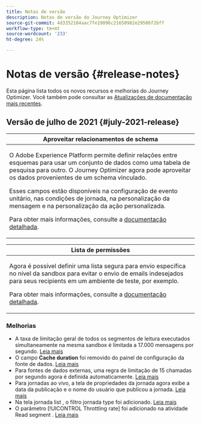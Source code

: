 ```yaml
---
title: Notas de versão
description: Notas de versão do Journey Optimizer
source-git-commit: 4d3352184aac7fe19096c21650982e29506f2bff
workflow-type: tm+mt
source-wordcount: '233'
ht-degree: 24%

---
```



# Notas de versão {#release-notes}

Esta página lista todos os novos recursos e melhorias do Journey Optimizer.
Você também pode consultar as [Atualizações de documentação mais recentes](documentation-updates.md).

## Versão de julho de 2021 {#july-2021-release}

<table>
<thead>
<tr>
<th><strong>Aproveitar relacionamentos de schema</strong><br/></th>
</tr>
</thead>
<tbody>
<tr>
<td>
<p>O Adobe Experience Platform permite definir relações entre esquemas para usar um conjunto de dados como uma tabela de pesquisa para outro. O Journey Optimizer agora pode aproveitar os dados provenientes de um schema vinculado.</p>
<p>Esses campos estão disponíveis na configuração de evento unitário, nas condições de jornada, na personalização da mensagem e na personalização da ação personalizada.</p>
<p>Para obter mais informações, consulte a <a href="event/experience-event-schema.md#leverage_schema_relationships">documentação detalhada</a>.</p>
</td>
</tr>
</tbody>
</table>

<table>
<thead>
<tr>
<th><strong>Lista de permissões</strong><br/></th>
</tr>
</thead>
<tbody>
<tr>
<td>
<p>Agora é possível definir uma lista segura para envio específica no nível da sandbox para evitar o envio de emails indesejados para seus recipients em um ambiente de teste, por exemplo.
</p>
<p>Para obter mais informações, consulte a <a href="allow-list.md">documentação detalhada</a>.</p>
</td>
</tr>
</tbody>
</table>

### Melhorias

* A taxa de limitação geral de todos os segmentos de leitura executados simultaneamente na mesma sandbox é limitada a 17.000 mensagens por segundo. [Leia mais](building-journeys/read-segment.md#configuring-segment-trigger-activity)
* O campo **Cache duration** foi removido do painel de configuração da fonte de dados. [Leia mais](datasource/about-data-sources.md)
* Para fontes de dados externas, uma regra de limitação de 15 chamadas por segundo agora é definida automaticamente. [Leia mais](configuration/external-systems.md#capping)
* Para jornadas ao vivo, a tela de propriedades da jornada agora exibe a data da publicação e o nome do usuário que publicou a jornada. [Leia mais](building-journeys/journey-gs.md#change-properties)
* Na tela jornada list , o filtro jornada type foi adicionado. [Leia mais](user-interface.md#section_lgm_hpz_pgb)
* O parâmetro [!UICONTROL Throttling rate] foi adicionado na atividade Read segment . [Leia mais](building-journeys/read-segment.md#configuring-segment-trigger-activity)
